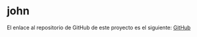 # john

El enlace al repositorio de GitHub de este proyecto es el siguiente: [GitHub](https://github.com/jzazooro/pizzeria-nivel-2.git)
